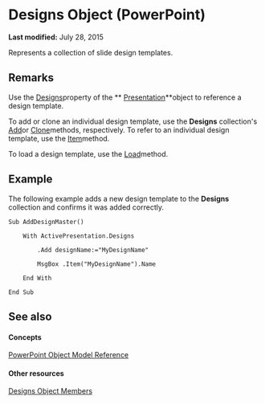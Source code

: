
# Designs Object (PowerPoint)

 **Last modified:** July 28, 2015

Represents a collection of slide design templates.

## Remarks

Use the  [Designs](bac64534-92f7-5611-db7e-501504e577e1.md)property of the  ** [Presentation](ec75cf52-69f8-d35b-0a26-4a8da8a9683f.md)**object to reference a design template.

To add or clone an individual design template, use the  **Designs** collection's [Add](00608390-a12b-d698-36a6-ded2df3cc26a.md)or  [Clone](2365a43f-8adc-ad26-97fc-0376aedf0b80.md)methods, respectively. To refer to an individual design template, use the  [Item](62843698-605b-50b1-8de4-d5b6fa5e1df8.md)method.

To load a design template, use the  [Load](8926e038-4b01-da8d-3e0f-6b5cdd82f1c7.md)method.


## Example

The following example adds a new design template to the  **Designs** collection and confirms it was added correctly.


```
Sub AddDesignMaster()

    With ActivePresentation.Designs

        .Add designName:="MyDesignName"

        MsgBox .Item("MyDesignName").Name

    End With

End Sub
```


## See also


#### Concepts


 [PowerPoint Object Model Reference](00acd64a-5896-0459-39af-98df2849849e.md)
#### Other resources


 [Designs Object Members](30e20494-ec30-ef44-f6c5-48cc1e1c1b0e.md)
